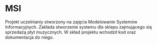 # MSI
Projekt uczelnianiy stworzony na zajęcia Modelowanie Systemów Informacyjnych. Zakłada stworzenie systemu dla sklepu zajmującego się sprzedażą płyt muzycznych. W skład projektu wchodził kod oraz dokumentacja do niego.
